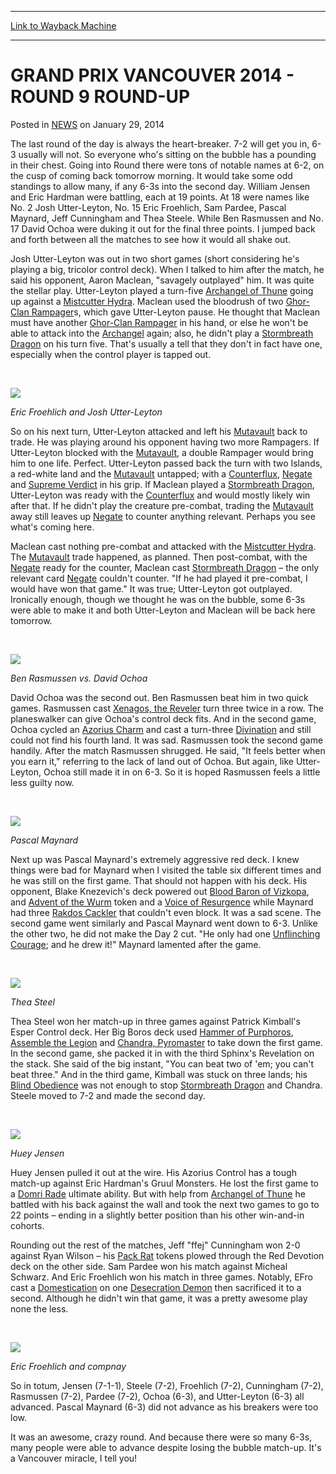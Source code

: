 
---
[Link to Wayback Machine](https://web.archive.org/web/20211022105205/https://magic.wizards.com/en/articles/archive/grand-prix-vancouver-2014-round-9-round-2014-01-29)

[_metadata_:description]:- "The last round of the day is always the heart-breaker. 7-2 will get you in, 6-3 usually will not. So everyone who's sitting on the bubble has a pounding in their chest. Going into Round there were tons of notable names at 6-2, on the cusp of coming back tomorrow morning. It would take some odd standings to allow many, if any 6-3s into the second day. William Jensen and Eric"
[_metadata_:generator]:- "Drupal 7 (http://drupal.org)"
[_metadata_:node]:- "153481"
[_metadata_:publish_date]:- "2014-01-29"
[_metadata_:source]:- "div-main-content"
[_metadata_:title]:- "GRAND PRIX VANCOUVER 2014 - ROUND 9 ROUND-UP"
[_metadata_:wayback_capture_timestamp]:- "2021-10-22 10:52:05"
[_metadata_:wayback_raw_url]:- "https://web.archive.org/web/20211022105205id_/https://magic.wizards.com/en/articles/archive/grand-prix-vancouver-2014-round-9-round-2014-01-29"
[_metadata_:wayback_url]:- "https://magic.wizards.com/en/articles/archive/grand-prix-vancouver-2014-round-9-round-2014-01-29"
---


GRAND PRIX VANCOUVER 2014 - ROUND 9 ROUND-UP
============================================



 Posted in [NEWS](/en/articles)
 on January 29, 2014 










The last round of the day is always the heart-breaker. 7-2 will get you in, 6-3 usually will not. So everyone who's sitting on the bubble has a pounding in their chest. Going into Round there were tons of notable names at 6-2, on the cusp of coming back tomorrow morning. It would take some odd standings to allow many, if any 6-3s into the second day. William Jensen and Eric Hardman were battling, each at 19 points. At 18 were names like No. 2 Josh Utter-Leyton, No. 15 Eric Froehlich, Sam Pardee, Pascal Maynard, Jeff Cunningham and Thea Steele. While Ben Rasmussen and No. 17 David Ochoa were duking it out for the final three points. I jumped back and forth between all the matches to see how it would all shake out.


Josh Utter-Leyton was out in two short games (short considering he's playing a big, tricolor control deck). When I talked to him after the match, he said his opponent, Aaron Maclean, "savagely outplayed" him. It was quite the stellar play. Utter-Leyton played a turn-five [Archangel of Thune](https://gatherer.wizards.com/Pages/Card/Details.aspx?name=Archangel+of+Thune) going up against a [Mistcutter Hydra](https://gatherer.wizards.com/Pages/Card/Details.aspx?name=Mistcutter+Hydra). Maclean used the bloodrush of two [Ghor-Clan Rampager](https://gatherer.wizards.com/Pages/Card/Details.aspx?name=Ghor-Clan+Rampager)s, which gave Utter-Leyton pause. He thought that Maclean must have another [Ghor-Clan Rampager](https://gatherer.wizards.com/Pages/Card/Details.aspx?name=Ghor-Clan+Rampager) in his hand, or else he won't be able to attack into the [Archangel](https://gatherer.wizards.com/Pages/Card/Details.aspx?name=Archangel) again; also, he didn't play a [Stormbreath Dragon](https://gatherer.wizards.com/Pages/Card/Details.aspx?name=Stormbreath+Dragon) on his turn five. That's usually a tell that they don't in fact have one, especially when the control player is tapped out.



 



![](https://media.wizards.com/legacy/mtg/images/daily/events/gpvan14/r9_efro.jpg)
  
*Eric Froehlich and Josh Utter-Leyton*

So on his next turn, Utter-Leyton attacked and left his [Mutavault](https://gatherer.wizards.com/Pages/Card/Details.aspx?name=Mutavault) back to trade. He was playing around his opponent having two more Rampagers. If Utter-Leyton blocked with the [Mutavault](https://gatherer.wizards.com/Pages/Card/Details.aspx?name=Mutavault), a double Rampager would bring him to one life. Perfect. Utter-Leyton passed back the turn with two Islands, a red-white land and the [Mutavault](https://gatherer.wizards.com/Pages/Card/Details.aspx?name=Mutavault) untapped; with a [Counterflux](https://gatherer.wizards.com/Pages/Card/Details.aspx?name=Counterflux), [Negate](https://gatherer.wizards.com/Pages/Card/Details.aspx?name=Negate) and [Supreme Verdict](https://gatherer.wizards.com/Pages/Card/Details.aspx?name=Supreme+Verdict) in his grip. If Maclean played a [Stormbreath Dragon](https://gatherer.wizards.com/Pages/Card/Details.aspx?name=Stormbreath+Dragon), Utter-Leyton was ready with the [Counterflux](https://gatherer.wizards.com/Pages/Card/Details.aspx?name=Counterflux) and would mostly likely win after that. If he didn't play the creature pre-combat, trading the [Mutavault](https://gatherer.wizards.com/Pages/Card/Details.aspx?name=Mutavault) away still leaves up [Negate](https://gatherer.wizards.com/Pages/Card/Details.aspx?name=Negate) to counter anything relevant. Perhaps you see what's coming here.


Maclean cast nothing pre-combat and attacked with the [Mistcutter Hydra](https://gatherer.wizards.com/Pages/Card/Details.aspx?name=Mistcutter+Hydra). The [Mutavault](https://gatherer.wizards.com/Pages/Card/Details.aspx?name=Mutavault) trade happened, as planned. Then post-combat, with the [Negate](https://gatherer.wizards.com/Pages/Card/Details.aspx?name=Negate) ready for the counter, Maclean cast [Stormbreath Dragon](https://gatherer.wizards.com/Pages/Card/Details.aspx?name=Stormbreath+Dragon) – the only relevant card [Negate](https://gatherer.wizards.com/Pages/Card/Details.aspx?name=Negate) couldn't counter. "If he had played it pre-combat, I would have won that game." It was true; Utter-Leyton got outplayed. Ironically enough, though we thought he was on the bubble, some 6-3s were able to make it and both Utter-Leyton and Maclean will be back here tomorrow.



 



![](https://media.wizards.com/legacy/mtg/images/daily/events/gpvan14/r9_ochoa.jpg)
  
*Ben Rasmussen vs. David Ochoa*

David Ochoa was the second out. Ben Rasmussen beat him in two quick games. Rasmussen cast [Xenagos, the Reveler](https://gatherer.wizards.com/Pages/Card/Details.aspx?name=Xenagos%2C+the+Reveler) turn three twice in a row. The planeswalker can give Ochoa's control deck fits. And in the second game, Ochoa cycled an [Azorius Charm](https://gatherer.wizards.com/Pages/Card/Details.aspx?name=Azorius+Charm) and cast a turn-three [Divination](https://gatherer.wizards.com/Pages/Card/Details.aspx?name=Divination) and still could not find his fourth land. It was sad. Rasmussen took the second game handily. After the match Rasmussen shrugged. He said, "It feels better when you earn it," referring to the lack of land out of Ochoa. But again, like Utter-Leyton, Ochoa still made it in on 6-3. So it is hoped Rasmussen feels a little less guilty now.



 



![](https://media.wizards.com/legacy/mtg/images/daily/events/gpvan14/r9_maynard.jpg)
  
*Pascal Maynard*

Next up was Pascal Maynard's extremely aggressive red deck. I knew things were bad for Maynard when I visited the table six different times and he was still on the first game. That should not happen with his deck. His opponent, Blake Knezevich's deck powered out [Blood Baron of Vizkopa](https://gatherer.wizards.com/Pages/Card/Details.aspx?name=Blood+Baron+of+Vizkopa), and [Advent of the Wurm](https://gatherer.wizards.com/Pages/Card/Details.aspx?name=Advent+of+the+Wurm) token and a [Voice of Resurgence](https://gatherer.wizards.com/Pages/Card/Details.aspx?name=Voice+of+Resurgence) while Maynard had three [Rakdos Cackler](https://gatherer.wizards.com/Pages/Card/Details.aspx?name=Rakdos+Cackler) that couldn't even block. It was a sad scene. The second game went similarly and Pascal Maynard went down to 6-3. Unlike the other two, he did not make the Day 2 cut. "He only had one [Unflinching Courage](https://gatherer.wizards.com/Pages/Card/Details.aspx?name=Unflinching+Courage); and he drew it!" Maynard lamented after the game.



 



![](https://media.wizards.com/legacy/mtg/images/daily/events/gpvan14/r9_blurry.jpg)
  
*Thea Steel*

Thea Steel won her match-up in three games against Patrick Kimball's Esper Control deck. Her Big Boros deck used [Hammer of Purphoros](https://gatherer.wizards.com/Pages/Card/Details.aspx?name=Hammer+of+Purphoros), [Assemble the Legion](https://gatherer.wizards.com/Pages/Card/Details.aspx?name=Assemble+the+Legion) and [Chandra, Pyromaster](https://gatherer.wizards.com/Pages/Card/Details.aspx?name=Chandra%2C+Pyromaster) to take down the first game. In the second game, she packed it in with the third Sphinx's Revelation on the stack. She said of the big instant, "You can beat two of 'em; you can't beat three." And in the third game, Kimball was stuck on three lands; his [Blind Obedience](https://gatherer.wizards.com/Pages/Card/Details.aspx?name=Blind+Obedience) was not enough to stop [Stormbreath Dragon](https://gatherer.wizards.com/Pages/Card/Details.aspx?name=Stormbreath+Dragon) and Chandra. Steele moved to 7-2 and made the second day.



 



![](https://media.wizards.com/legacy/mtg/images/daily/events/gpvan14/r9_jensen.jpg)
  
*Huey Jensen*

Huey Jensen pulled it out at the wire. His Azorius Control has a tough match-up against Eric Hardman's Gruul Monsters. He lost the first game to a [Domri Rade](https://gatherer.wizards.com/Pages/Card/Details.aspx?name=Domri+Rade) ultimate ability. But with help from [Archangel of Thune](https://gatherer.wizards.com/Pages/Card/Details.aspx?name=Archangel+of+Thune) he battled with his back against the wall and took the next two games to go to 22 points – ending in a slightly better position than his other win-and-in cohorts.


Rounding out the rest of the matches, Jeff "ffej" Cunningham won 2-0 against Ryan Wilson – his [Pack Rat](https://gatherer.wizards.com/Pages/Card/Details.aspx?name=Pack+Rat) tokens plowed through the Red Devotion deck on the other side. Sam Pardee won his match against Micheal Schwarz. And Eric Froehlich won his match in three games. Notably, EFro cast a [Domestication](https://gatherer.wizards.com/Pages/Card/Details.aspx?name=Domestication) on one [Desecration Demon](https://gatherer.wizards.com/Pages/Card/Details.aspx?name=Desecration+Demon) then sacrificed it to a second. Although he didn't win that game, it was a pretty awesome play none the less.



 



![](https://media.wizards.com/legacy/mtg/images/daily/events/gpvan14/r9_kibler.jpg)
  
*Eric Froehlich and compnay*

So in totum, Jensen (7-1-1), Steele (7-2), Froehlich (7-2), Cunningham (7-2), Rasmussen (7-2), Pardee (7-2), Ochoa (6-3), and Utter-Leyton (6-3) all advanced. Pascal Maynard (6-3) did not advance as his breakers were too low.


It was an awesome, crazy round. And because there were so many 6-3s, many people were able to advance despite losing the bubble match-up. It's a Vancouver miracle, I tell you!








